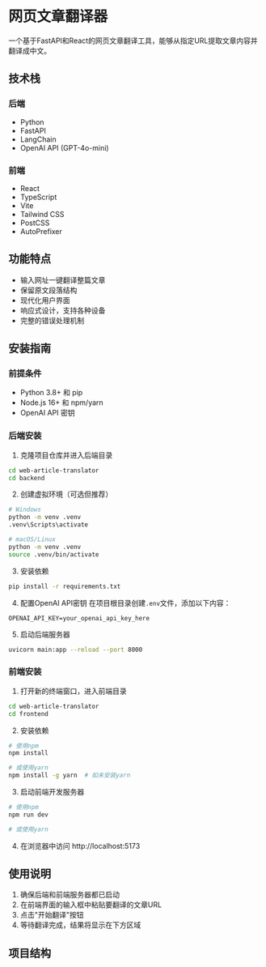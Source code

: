 # 网页文章翻译器

一个基于FastAPI和React的网页文章翻译工具，能够从指定URL提取文章内容并翻译成中文。

## 技术栈

### 后端
- Python
- FastAPI
- LangChain
- OpenAI API (GPT-4o-mini)

### 前端
- React
- TypeScript
- Vite
- Tailwind CSS
- PostCSS
- AutoPrefixer

## 功能特点
- 输入网址一键翻译整篇文章
- 保留原文段落结构
- 现代化用户界面
- 响应式设计，支持各种设备
- 完整的错误处理机制

## 安装指南

### 前提条件
- Python 3.8+ 和 pip
- Node.js 16+ 和 npm/yarn
- OpenAI API 密钥

### 后端安装

1. 克隆项目仓库并进入后端目录
```bash
cd web-article-translator
cd backend
```

2. 创建虚拟环境（可选但推荐）
```bash
# Windows
python -m venv .venv
.venv\Scripts\activate

# macOS/Linux
python -m venv .venv
source .venv/bin/activate
```

3. 安装依赖
```bash
pip install -r requirements.txt
```

4. 配置OpenAI API密钥
在项目根目录创建`.env`文件，添加以下内容：
```env
OPENAI_API_KEY=your_openai_api_key_here
```

5. 启动后端服务器
```bash
uvicorn main:app --reload --port 8000
```

### 前端安装

1. 打开新的终端窗口，进入前端目录
```bash
cd web-article-translator
cd frontend
```

2. 安装依赖
```bash
# 使用npm
npm install

# 或使用yarn
npm install -g yarn  # 如未安装yarn
```

3. 启动前端开发服务器
```bash
# 使用npm
npm run dev

# 或使用yarn
```

4. 在浏览器中访问 http://localhost:5173

## 使用说明
1. 确保后端和前端服务器都已启动
2. 在前端界面的输入框中粘贴要翻译的文章URL
3. 点击"开始翻译"按钮
4. 等待翻译完成，结果将显示在下方区域

## 项目结构
